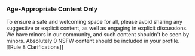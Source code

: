 
### Age-Appropriate Content Only

To ensure a safe and welcoming space for all, please avoid sharing any suggestive or explicit content, as well as engaging in explicit discussions. We have minors in our community, and such content shouldn't be seen by minors. Absolutely 0 NSFW content should be included in your profile. [[Rule 8 Clarifications]]